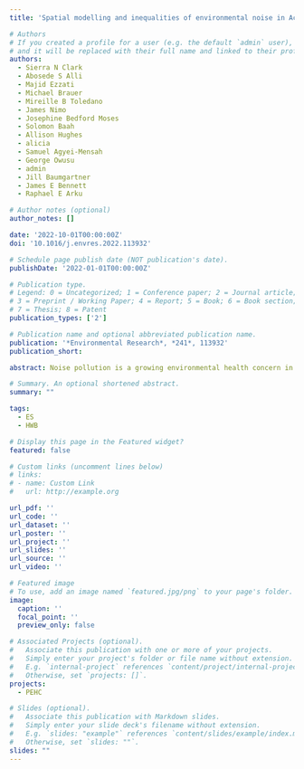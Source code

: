 ```yaml
---
title: 'Spatial modelling and inequalities of environmental noise in Accra, Ghana'

# Authors
# If you created a profile for a user (e.g. the default `admin` user), write the username (folder name) here
# and it will be replaced with their full name and linked to their profile.
authors:
  - Sierra N Clark
  - Abosede S Alli
  - Majid Ezzati
  - Michael Brauer
  - Mireille B Toledano
  - James Nimo
  - Josephine Bedford Moses
  - Solomon Baah
  - Allison Hughes
  - alicia
  - Samuel Agyei-Mensah
  - George Owusu
  - admin
  - Jill Baumgartner
  - James E Bennett
  - Raphael E Arku

# Author notes (optional)
author_notes: []

date: '2022-10-01T00:00:00Z'
doi: '10.1016/j.envres.2022.113932'

# Schedule page publish date (NOT publication's date).
publishDate: '2022-01-01T00:00:00Z'

# Publication type.
# Legend: 0 = Uncategorized; 1 = Conference paper; 2 = Journal article;
# 3 = Preprint / Working Paper; 4 = Report; 5 = Book; 6 = Book section;
# 7 = Thesis; 8 = Patent
publication_types: ['2']

# Publication name and optional abbreviated publication name.
publication: '*Environmental Research*, *241*, 113932'
publication_short: 

abstract: Noise pollution is a growing environmental health concern in rapidly urbanizing sub-Saharan African (SSA) cities. However, limited city-wide data constitutes a major barrier to investigating health impacts as well as implementing environmental policy in this growing population. As such, in this first of its kind study in West Africa, we measured, modelled and predicted environmental noise across the Greater Accra Metropolitan Area (GAMA) in Ghana, and evaluated inequalities in exposures by socioeconomic factors. Specifically, we measured environmental noise at 146 locations with weekly (n = 136 locations) and yearlong monitoring (n = 10 loca- tions). We combined these data with geospatial and meteorological predictor variables to develop high- resolution land use regression (LUR) models to predict annual average noise levels (LAeq24hr, Lden, Lday, Lnight). The final LUR models were selected with a forward stepwise procedure and performance was evaluated with cross-validation. We spatially joined model predictions with national census data to estimate population levels of, and potential socioeconomic inequalities in, noise levels at the census enumeration-area level. Variables representing road-traffic and vegetation explained the most variation in noise levels at each site. Predicted day- evening-night (Lden) noise levels were highest in the city-center (Accra Metropolis) (median: 64.0 dBA) and near major roads (median: 68.5 dBA). In the Accra Metropolis, almost the entire population lived in areas where predicted Lden and night-time noise (Lnight) surpassed World Health Organization guidelines for road-traffic noise (Lden <53; and Lnight <45). The poorest areas in Accra also had significantly higher median Lden and Lnight compared with the wealthiest ones, with a difference of ~5 dBA. The models can support environmental epidemiological studies, burden of disease assessments, and policies and interventions that address underlying causes of noise exposure inequalities within Accra.

# Summary. An optional shortened abstract.
summary: ""

tags: 
  - ES
  - HWB

# Display this page in the Featured widget?
featured: false

# Custom links (uncomment lines below)
# links:
# - name: Custom Link
#   url: http://example.org

url_pdf: ''
url_code: ''
url_dataset: ''
url_poster: ''
url_project: ''
url_slides: ''
url_source: ''
url_video: ''

# Featured image
# To use, add an image named `featured.jpg/png` to your page's folder.
image:
  caption: ''
  focal_point: ''
  preview_only: false

# Associated Projects (optional).
#   Associate this publication with one or more of your projects.
#   Simply enter your project's folder or file name without extension.
#   E.g. `internal-project` references `content/project/internal-project/index.md`.
#   Otherwise, set `projects: []`.
projects:
  - PEHC

# Slides (optional).
#   Associate this publication with Markdown slides.
#   Simply enter your slide deck's filename without extension.
#   E.g. `slides: "example"` references `content/slides/example/index.md`.
#   Otherwise, set `slides: ""`.
slides: ""
---
```


